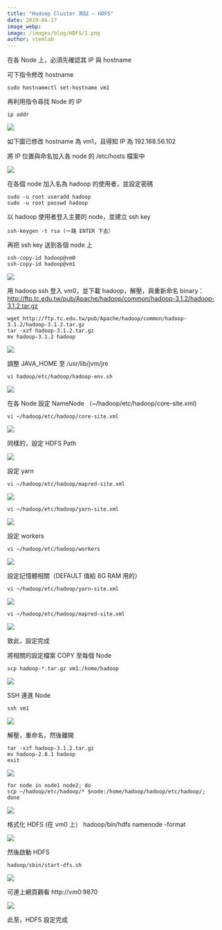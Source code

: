```yaml
---
title: "Hadoop Cluster 測試 – HDFS"
date: 2019-04-17
image_webp: 
image: /images/blog/HDFS/1.png
author: stemlab
---
```


在各 Node 上，必須先確認其 IP 與 hostname

可下指令修改 hostname

```
sudo hostnamectl set-hostname vm1
```

再利用指令尋找 Node 的 IP

```
ip addr
```

![](/images/blog/HDFS/1.png)

如下圖已修改 hostname 為 vm1，且得知 IP 為 192.168.56.102

將 IP 位置與命名加入各 node 的 /etc/hosts 檔案中

![](/images/blog/HDFS/2.png)

在各個 node 加入名為 hadoop 的使用者，並設定密碼

```
sudo -u root useradd hadoop
sudo -u root passwd hadoop
```

以 hadoop 使用者登入主要的 node，並建立 ssh key

```
ssh-keygen -t rsa (一路 ENTER 下去）
```

再把 ssh key 送到各個 node 上

```
ssh-copy-id hadoop@vm0
ssh-copy-id hadoop@vm1
```

![](/images/blog/HDFS/3.png)

用 hadoop ssh 登入 vm0，並下載 hadoop，解壓，與重新命名 binary： http://ftp.tc.edu.tw/pub/Apache/hadoop/common/hadoop-3.1.2/hadoop-3.1.2.tar.gz

```
wget http://ftp.tc.edu.tw/pub/Apache/hadoop/common/hadoop-3.1.2/hadoop-3.1.2.tar.gz
tar -xzf hadoop-3.1.2.tar.gz
mv hadoop-3.1.2 hadoop
```

![](/images/blog/HDFS/4.png)

調整 JAVA_HOME 至 /usr/lib/jvm/jre

```
vi hadoop/etc/hadoop/hadoop-env.sh
```

![](/images/blog/HDFS/5.png)

在各 Node 設定 NameNode （~/hadoop/etc/hadoop/core-site.xml)

```
vi ~/hadoop/etc/hadoop/core-site.xml
```

![](/images/blog/HDFS/6.png)

同樣的，設定 HDFS Path

![](/images/blog/HDFS/7.png)

設定 yarn

```
vi ~/hadoop/etc/hadoop/mapred-site.xml
```

![](/images/blog/HDFS/8.png)

```
vi ~/hadoop/etc/hadoop/yarn-site.xml
```

![](/images/blog/HDFS/9.png)

設定 workers

```
vi ~/hadoop/etc/hadoop/workers
```

![](/images/blog/HDFS/10.png)

設定記憶體相關（DEFAULT 值給 8G RAM 用的）

```
vi ~/hadoop/etc/hadoop/yarn-site.xml
```

![](/images/blog/HDFS/11.png)

```
vi ~/hadoop/etc/hadoop/mapred-site.xml
```

![](/images/blog/HDFS/12.png)

致此，設定完成

將相關的設定檔案 COPY 至每個 Node

```
scp hadoop-*.tar.gz vm1:/home/hadoop
```

![](/images/blog/HDFS/13.png)

SSH 連進 Node

```
ssh vm1
```

![](/images/blog/HDFS/14.png)


解壓，重命名，然後離開

```
tar -xzf hadoop-3.1.2.tar.gz
mv hadoop-2.8.1 hadoop
exit
```

![](/images/blog/HDFS/15.png)

```
for node in node1 node2; do
scp ~/hadoop/etc/hadoop/* $node:/home/hadoop/hadoop/etc/hadoop/;
done
```

![](/images/blog/HDFS/16.png)

格式化 HDFS (在 vm0 上） hadoop/bin/hdfs namenode -format

![](/images/blog/HDFS/17.png)

然後啟動 HDFS

```
hadoop/sbin/start-dfs.sh
```

![](/images/blog/HDFS/18.png)

可連上網頁觀看 http://vm0:9870

![](/images/blog/HDFS/19.png)

此至，HDFS 設定完成